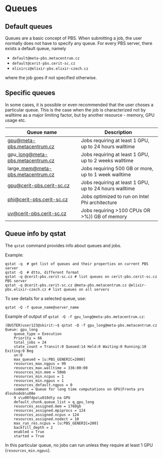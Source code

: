 # Queues

## Default queues

Queues are a basic concept of PBS. When submitting a job, the user normally does not have to specify any queue. For every PBS server, there exists a default queue, namely

- `default@meta-pbs.metacentrum.cz`
- `default@cerit-pbs.cerit-sc.cz`
- `elixircz@elixir-pbs.elixir-czech.cz`

where the job goes if not specified otherwise. 

## Specific queues

In some cases, it is possible or even recommended that the user choses a particular queue. This is the case when the job is characterized not by walltime as a major limiting factor, but by another resource - memory, GPU usage etc.

| Queue name | Description |
|------------|-------------|
| gpu@meta-pbs.metacentrum.cz  | Jobs requiring at least 1 GPU, up to 24 hours walltime |
| gpu\_long@meta-pbs.metacentrum.cz | Jobs requiring at least 1 GPU, up to 2 weeks walltime |
| large\_mem@meta-pbs.metacentrum.cz | Jobs requiring 500 GB or more, up to 1 week walltime |
| gpu@cerit-pbs.cerit-sc.cz | Jobs requiring at least 1 GPU, up to 24 hours walltime |
| phi@cerit-pbs.cerit-sc.cz | Jobs optimized to run on Intel Phi architecture |
| uv@cerit-pbs.cerit-sc.cz | Jobs requiring >100 CPUs OR >%)) GB of memory |

## Queue info by qstat

The `qstat` command provides info about queues and jobs.

Example:

    qstat -q  # get list of queues and their properties on current PBS server
    qstat -Q  # dtto, different format
    qstat -q @cerit-pbs.cerit-sc.cz # list queues on cerit-pbs.cerit-sc.cz PBS server
    qstat -q @cerit-pbs.cerit-sc.cz @meta-pbs.metacentrum.cz @elixir-pbs.elixir-czech.cz # list queues on all servers

To see details for a selected queue, use:

    qstat -Q -f queue_name@server_name

Example of output of `qstat -Q -f gpu_long@meta-pbs.metacentrum.cz`:

    (BUSTER)user123@skirit:~$ qstat -Q -f gpu_long@meta-pbs.metacentrum.cz
    Queue: gpu_long
        queue_type = Execution
        Priority = 66
        total_jobs = 24
        state_count = Transit:0 Queued:14 Held:0 Waiting:0 Running:10 Exiting:0 Beg
    	un:0 
        max_queued = [u:PBS_GENERIC=2000]
        resources_max.ngpus = 99
        resources_max.walltime = 336:00:00
        resources_min.mem = 50mb
        resources_min.ncpus = 1
        resources_min.ngpus = 1
        resources_default.ngpus = 0
        comment = Queue for long time computations on GPU|Fronta pro dlouhodob\u00e
    	9 v\u00fdpo\u010dty na GPU
        default_chunk.queue_list = q_gpu_long
        resources_assigned.mem = 1760gb
        resources_assigned.mpiprocs = 124
        resources_assigned.ncpus = 124
        resources_assigned.nodect = 10
        max_run_res.ncpus = [u:PBS_GENERIC=200]
        backfill_depth = 2
        enabled = True
        started = True

In this particular queue, no jobs can run unless they require at least 1 GPU (`resources_min.ngpus`).
